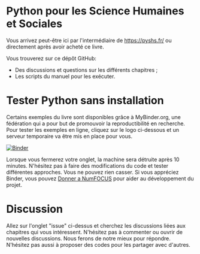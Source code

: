 # Python pour les Science Humaines et Sociales

Vous arrivez peut-être ici par l'intermédiaire de https://pyshs.fr/ ou directement après avoir acheté ce livre. 

Vous trouverez sur ce dépôt GitHub: 
  - Des discussions et questions sur les différents chapitres ;
  - Les scripts du manuel pour les exécuter.

# Tester Python sans installation

Certains exemples du livre sont disponibles grâce à MyBinder.org, une fédération qui a pour but de promouvoir la reproductibilité en recherche. Pour tester les exemples en ligne, cliquez sur le logo ci-dessous et un serveur temporaire va être mis en place pour vous. 

[![Binder](https://mybinder.org/badge_logo.svg)](https://mybinder.org/v2/gh/pyshs/exemples-manuel/master)

Lorsque vous fermerez votre onglet, la machine sera détruite après 10 minutes. N'hésitez pas à faire des modifications du code et tester différentes approches. Vous ne pouvez rien casser. Si vous appréciez Binder, vous pouvez [Donner a NumFOCUS](https://numfocus.org/donate) pour aider au développement du projet. 

# Discussion

Allez sur l'onglet "issue" ci-dessus et cherchez les discussions liées aux chapitres qui vous intéressent. 
N'hésitez pas à commenter ou ouvrir de nouvelles discussions. Nous ferons de notre mieux pour répondre. N'hésitez pas aussi à proposer des codes pour les partager avec d'autres.

